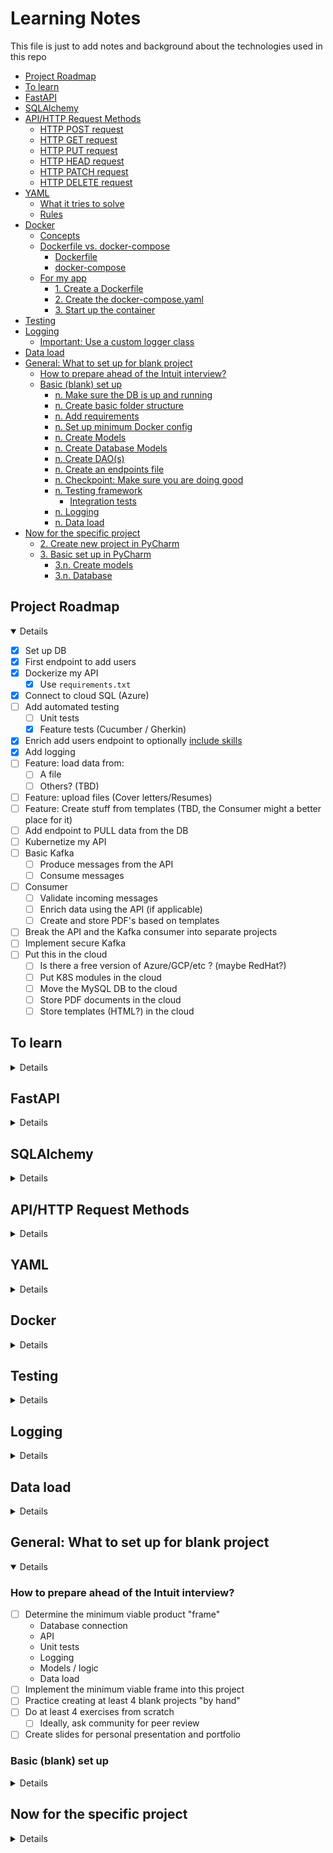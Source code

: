 # Learning Notes

This file is just to add notes and background about the technologies used in this repo

<!-- TOC -->

* [Project Roadmap](#project-roadmap)
* [To learn](#to-learn)
* [FastAPI](#fastapi)
* [SQLAlchemy](#sqlalchemy)
* [API/HTTP Request Methods](#apihttp-request-methods)
    * [HTTP POST request](#http-post-request)
    * [HTTP GET request](#http-get-request)
    * [HTTP PUT request](#http-put-request)
    * [HTTP HEAD request](#http-head-request)
    * [HTTP PATCH request](#http-patch-request)
    * [HTTP DELETE request](#http-delete-request)
* [YAML](#yaml)
    * [What it tries to solve](#what-it-tries-to-solve)
    * [Rules](#rules)
* [Docker](#docker)
    * [Concepts](#concepts)
    * [Dockerfile vs. docker-compose](#dockerfile-vs-docker-compose)
        * [Dockerfile](#dockerfile)
        * [docker-compose](#docker-compose)
    * [For my app](#for-my-app)
        * [1. Create a Dockerfile](#1-create-a-dockerfile)
        * [2. Create the docker-compose.yaml](#2-create-the-docker-composeyaml)
        * [3. Start up the container](#3-start-up-the-container)
* [Testing](#testing)
* [Logging](#logging)
    * [Important: Use a custom logger class](#important-use-a-custom-logger-class)
* [Data load](#data-load)
* [General: What to set up for blank project](#general-what-to-set-up-for-blank-project)
    * [How to prepare ahead of the Intuit interview?](#how-to-prepare-ahead-of-the-intuit-interview)
    * [Basic (blank) set up](#basic-blank-set-up)
        * [n. Make sure the DB is up and running](#n-make-sure-the-db-is-up-and-running)
        * [n. Create basic folder structure](#n-create-basic-folder-structure)
        * [n. Add requirements](#n-add-requirements)
        * [n. Set up minimum Docker config](#n-set-up-minimum-docker-config)
        * [n. Create Models](#n-create-models)
        * [n. Create Database Models](#n-create-database-models)
        * [n. Create DAO(s)](#n-create-daos)
        * [n. Create an endpoints file](#n-create-an-endpoints-file)
        * [n. Checkpoint: Make sure you are doing good](#n-checkpoint-make-sure-you-are-doing-good)
        * [n. Testing framework](#n-testing-framework)
            * [Integration tests](#integration-tests)
        * [n. Logging](#n-logging)
        * [n. Data load](#n-data-load)
* [Now for the specific project](#now-for-the-specific-project)
    * [2. Create new project in PyCharm](#2-create-new-project-in-pycharm)
    * [3. Basic set up in PyCharm](#3-basic-set-up-in-pycharm)
        * [3.n. Create models](#3n-create-models)
        * [3.n. Database](#3n-database)

<!-- TOC -->

## Project Roadmap

<details open>

- [x] Set up DB
- [x] First endpoint to add users
- [x] Dockerize my API
    - [x] Use `requirements.txt`
- [x] Connect to cloud SQL (Azure)
- [ ] Add automated testing
    - [ ] Unit tests
    - [x] Feature tests (Cucumber / Gherkin)
- [x] Enrich add users endpoint to
  optionally [include skills](https://fastapi.tiangolo.com/tutorial/sql-databases/#__tabbed_1_3)
- [x] Add logging
- [ ] Feature: load data from:
    - [ ] A file
    - [ ] Others? (TBD)
- [ ] Feature: upload files (Cover letters/Resumes)
- [ ] Feature: Create stuff from templates (TBD, the Consumer might a better place for it)
- [ ] Add endpoint to PULL data from the DB
- [ ] Kubernetize my API
- [ ] Basic Kafka
    - [ ] Produce messages from the API
    - [ ] Consume messages
- [ ] Consumer
    - [ ] Validate incoming messages
    - [ ] Enrich data using the API (if applicable)
    - [ ] Create and store PDF's based on templates
- [ ] Break the API and the Kafka consumer into separate projects
- [ ] Implement secure Kafka
- [ ] Put this in the cloud
    - [ ] Is there a free version of Azure/GCP/etc ? (maybe RedHat?)
    - [ ] Put K8S modules in the cloud
    - [ ] Move the MySQL DB to the cloud
    - [ ] Store PDF documents in the cloud
    - [ ] Store templates (HTML?) in the cloud

</details>

## To learn

<details>

- [ ] Check exactly what FastAPI is
- [ ] How does FastAPI compares to other solutions
- [ ] What exactly is `uvicorn`? is it just for Dev? is it only for FastAPI?
- [ ] WSGI vs ASGI
- [ ] Learn about API keys
- [ ] Learn about pydantic and other alternatives
- [ ] Also learn about GraphQL
    - [ ] How does it compare to REST for ease of implementation?
    - [ ] How does it compare to REST in other areas (e.g. performance)
- [x] Add/use `requirements.txt` in my application
- [ ] What is the `__init__.py` (in the Python package folder) used for?
- [ ] Flask vs Uvicorn
- [ ] Learn what each section of `docker-compose.yaml` does
- [x] `yield` vs `return`
- [x] What is `sqllite` exactly? Is it good for local testing?

</details>

## FastAPI

<details>

- it is a framework to build RESTful API's
- It uses Pydantic intrinsically to validate, serialize and deserialize data
    - Pydantic is a data validation library for Python.
    - Pydantic is among the fastest data validation libraries for Python.
    - Pydantic provides type hints for schema validation and serialization through type annotations.
- Starlette
    - is a lightweight ASGI framework/toolkit, to support async functionality in Python.
    - great performance by independent benchmarks, which is inherited by FastAPI.
- Uvicorn
    - Uvicorn is a minimal low-level server/application web server for async frameworks
    - following the ASGI specification
- Automatically generate OpenAPI documentation
- Can run on Gunicorn (WSGI) and ASGI servers such as Uvicorn and Hypercorn, making it a good choice for production
  environments

</details>

## SQLAlchemy

<details>

- `declarative_base()` is a factory function that constructs a base class for declarative class definitions (which is
  assigned to the Base variable)
- The Declarative system is the typically used system provided by the SQLAlchemy ORM in order to define classes mapped
  to relational database tables.
    - However, as noted in Classical Mappings, Declarative is in fact a series of extensions that ride on top of the
      SQLAlchemy mapper() construct.
- To link a pydantic model to a SQLAlchemy model (table) we declare an inner `Config` class inside the pydantic model
    - In the `Config` class We set the value `orm_mode = True` to let pydantic know this is an ORM (duh!)
    - Pydantic's `orm_mode` will tell the Pydantic model to read the data even if it is not a dict, but an ORM model
    - This way, instead of only trying to get the id value from a dict, as in `id = data["id"]` it will also
      try `id = data.id`
- SQLAlchemy and many others are by default "lazy loading".
    - That means, they don't fetch the data for relationships (e.g. `User`-->`Skill`) unless you try to access the
      attribute that would contain that data.
    -

</details>

## API/HTTP Request Methods

<details>

These are the basic ones, see below for further reference:

- [https://www.freecodecamp.org/news/http-request-methods-explained/]
- [https://www.w3schools.com/tags/ref_httpmethods.asp]

### HTTP POST request

- We use POST to create a new resource.
- A POST request requires a body in which you define the data of the entity to be created.
- A successful POST request would be a 200 response code.
- No restrictions on data length

### HTTP GET request

- We use GET to read or retrieve a resource.
- A successful GET returns a response containing the information you requested.
- **Data sent is visible as part of the URL**
- should never be used when dealing with sensitive data

### HTTP PUT request

- We use PUT to modify (`insert`/`update`) a resource.
- PUT updates the entire resource with data that is passed in the body payload.
- If there is no resource that matches the request, it will create a new resource.
- It is idempotent: calling the same PUT request multiple times will always produce the same result. In contrast,
  calling a POST request repeatedly have side effects of creating the same resource multiple times.

### HTTP HEAD request

- HEAD is almost identical to GET, but without the response body.
- In other words, if GET /users returns a list of users, then HEAD /users will make the same request but will not return
  the list of users.
- useful for checking what a GET request will return before actually making a GET request
    - a HEAD request can read the Content-Length header to check the size of the file, without actually downloading the
      file.

### HTTP PATCH request

- We use PATCH to modify a part of a resource.
- With PATCH, you only need to pass in the data that you want to update.

### HTTP DELETE request

- It is used to, well.... delete data

</details>

## YAML

<details>

### What it tries to solve

- Set of standards to transfer data regardless of language (Python, Java, etc)
- Competes with JSON and XML, but simpler (in theory)

### Rules

```yaml
# This is a comment
# In general, lowercase is encouraged
# YAML is simply a key:value pair
course:
  # Notice the indentation for sub-elements!
  course_name: "Python rules"
  course_name2: Python rules # No quotes is still acceptable
  version: 1.1
  year: 2023
  price: &price 1000  # Notice the ampersand!! this indicates a re-usable variable
  is_public: true
  release_date: 2023-12-15 14:09:00 # Notice ISO-ish
  pre-enroll: null # null isused for ... well, nulls
  tags: # This is one way to declare an array (notice indentation + dashes)
    - python
    - web development
    - mysql
  teachers: [ "hugo", "paco", "luis" ]  # Another way for an array
  # Notice the following syntax, it declares an array of objects (compare to JSON [{},{}] )
  teacher_details:
    - name: "hugo"
      email: "hugo@gmail.com"
      role: "admin"
    - name: "paco"
      email: "paco@gmail.com"
      role: "servant"
    # Yet another way to write objects / dicts
    - { name: "luis",email: "luis@gmail.com",role: "runner" }
  short_desc: > # This is a multi-line string, when read, tabs and line breaks are removed
    mi mama
    me mima mucho
  long_desc: | # Another multiline but all indentation and linebreaks are KEPT
    mi mama
      me mima mucho
  process_payment: *price  # Notice the reference to the variable we declared above ^^
  parent_var: &parent # Again, declaring a variable
    one: two
  child_var:
    three: four
    <<: *parent  # This includes all sub-elements in parent, in the child variable 

```

</details>

## Docker

<details>

### Concepts

- dockerfile
    - blueprint for building images
        - more like a set of instructions IMO
- image
    - template for running containers
- container
    - The actual running code

### Dockerfile vs. docker-compose

- A `Dockerfile` describes how to build a Docker **image**, while Docker Compose is a command for running a Docker
  **container**.
- `docker-compose` is a tool for defining and running multi-container applications
- Use a Dockerfile to **define** your app’s environment, so it can be reproduced anywhere.
- Define the services of your app in docker-compose.yml, so you can run them together in an isolated environment.
- Use `docker compose up` and `docker compose command` to start and run your entire app.

#### Dockerfile

- Uses docker build commands, which use a “context,”
- Context: the set of files located in the specified PATH or URL
- The build process can refer to any of the files in the context
- the URL parameter can refer to
    - Git repositories,
    - pre-packaged tarball contexts
    - or plain text files
- A Docker image consists of read-only layers, each of which represents a Dockerfile instruction.
- The layers are stacked and each one is a delta of the changes from the previous layer
- In the following Example
    - FROM creates a layer from the ubuntu:18.04 Docker image.
    - COPY adds files from your Docker client’s current directory.
    - RUN builds your application with make.
    - CMD specifies what command to run within the container.

```dockerfile
FROM ubuntu:18.04
COPY . /app
RUN make /app
CMD python /app/app.py
```

- Trivia: you can have multiple `FROM` sections to pull assorted functionality from different places:

```dockerfile
FROM ubuntu:18.04
RUN apt-get update
RUN apt-get install -y odbcinst
RUN apt install -y unixodbc-dev
RUN apt-get install -y unixodbc

FROM Python:3.11
COPY . /app
RUN make /app
CMD python /app/app.py
```

- `requirements.txt`
    - You can make this one generic, i.e. don't specify a version, let `pip` decide

#### docker-compose

- "Adds" a new **writable** layer on top of the image
- All changes made to the running container, such as writing/modifying/deleting files, are done in this writable
  container layer

### For my app

#### 1. Create a Dockerfile

Remember: this is about creating the **image**

```dockerfile
# We copy the kernel functionality here. I'm using Python but it can be Devian, Ubuntu, ETC
FROM python:3.11

# Name the working dir
WORKDIR /app

# Copy "local" files to the container (in the `/app` folder)
# Sample:
COPY ./api/ ./api/
COPY ./requirements.txt .

# Install requirements in the container
RUN pip install --upgrade pip
# PRE-REQUISITE: Don't forget to refresh your requirements by doing : `pip freeze > requirements.txt`
RUN pip install -r ./requirements.txt
```

#### 2. Create the docker-compose.yaml

Note how you could spin up multiple container (in different ports) for escalabitily here

```yaml
version: "3"
services:
  # each service that could be executed from docker-compose goes here
  # note that the name can be anything (I just named it api)
  api:
    build: . # # config to build my image goes here... maybe? TODO: Investigate further
    expose:
      - 8000
    ports: # Port for my API
      - "8000:8000"
    restart: "always"
```

#### 3. Start up the container

```commandline
docker-compose up api
```

</details>

## Testing

<details>

- `pytest` provides unit testing
- BDD
    - Two options: `pytest-bdd` or `behave`
    - In theory `behave` is more flexible (e.g. file and method conventions) and easier, so that's what I'm running with
- pytest fixtures are used for dependency injection and app state
    - They will NOT be used in this project (using FastAPI dependency overrides instead)
- Override DB connection and test endpoints locally
    - Regular flow (prod/dev):
        1. engine is created by connecting to the URL (`database.py`)
        2. A `SessionLocal` is created based on the engine (`database.py`)
        3. The `Base` (`declarative_base`) is created here to add our ORM models to
        4. `app = FastAPI()` creates our API (`endpoints.py`)
        5. A method `get_session()` yields the `SessionLocal`. **Important**, this is where the magic happens
        6. In our `app` (for each endpoint) we introduce a dependency to the
           `session` (`add_users(model: UserModel, session: Session = Depends(get_session))`)
        7. The `session` gets passed down to the DAO for database usage
    - For tests, we need to override using fixtures (test file, UT or `steps.py`:
        1. We import `app` and `get_session` from our `endpoints.py` file, and the `Base` from `database.py`
        2. We create a "shadow" engine and session, connecting to the dummy DB
        3. We create a test version of `get_session()` (See step `e.` previously)
        4. Just to be sure, let's drop and re-create our tables: `Base.metadata.drop_all(engine)`
        5. Now re-create our ORM models in testing: `Base.metadata.create_all(bind=engine)`
        6. Super cool: we override the session like so: `app.dependency_overrides[get_session] = override_get_session`
        7. We leverage `TestClient` from FastAPI to create a testable version of our API: `client = TestClient(app)`
        8. And now we are ready to implement our tests: `response = client.get("/endpointName/")`
- Pro-tip: You can do ste-by-step debugging by using PyCharm's integrated FastAPI Run/Debug configuration

</details>

## Logging

<details>

- no need for any installs, just `import logging`
- Remember the default level is WARNING, if you want INFO's you'll have to configure it
    - simply do `logging.basicConfig(level.logging.DEBUG)`
- to log to a file: `logging.basicConfig(filename='MyFile.log', level.logging.DEBUG)`
- Formatting:
    - [Reference](https://docs.python.org/3/library/logging.html#logrecord-attributes)
    - `logging.basicConfig(filename='MyFile.log', level.logging.DEBUG, format='%(asctime)s:%(levelname)s:%(message)s')`
- Default logger is the `root` logger, which we may want to avoid for complex apps
    - The first config is the one that takes over, hence, confusion
- A logger will help us create a logger per class/module, etc: `logger=logging.getLogger(__name__)`
    - `name` is of course the name of the method invoking
- IMPORTANT: difference between `logger.error()` and `logger.exception()` is that `exception()` gives the stacktrace

```python
import sys
import logging

logger = logging.getLogger(__name__)
file_handler = logging.FileHandler('myLoggingFile.log')
formatter = logging.Formatter('%(asctime)s:%(levelname)s:%(message)s')
file_handler.setFormatter(formatter)

"""
Option B: One handler per log level. You can have as many as you want 
"""
error_handler = logging.FileHandler('onlyErrors.log')
error_handler.formatter = formatter
error_handler.setLevel(logging.ERROR)

console_handler = logging.StreamHandler(sys.stdout)
console_handler.formatter = formatter
console_handler.level = logging.DEBUG

# We add all our handlers here
logger.addHandler(file_handler)
logger.addHandler(error_handler)
logger.addHandler(console_handler)


class MyStuff:
    def my_method(self):
        try:
        # do some logic
        except Exception as ex:
            logger.error(ex.message())
```

### Important: Use a custom logger class

Originally I had set up a custom logging functionality as a stand-alone function, but for some reason it wasn't working
on FastAPI:

```python
### FILE: utilities.py
def get_logger():
    logger = logging.getLogger(logger_name)
    logger.setLevel(logging.DEBUG)
    formatter = logging.Formatter(DEFAULT_LOG_FORMAT)

    console_handler = logging.StreamHandler(sys.stdout)
    console_handler.setFormatter(formatter)

    logger.addHandler(console_handler)
    return logger


### FILE: endpoints.py
from common.utilities import get_logger

app = FastAPI()
logger = get_logger()
```

So, now I moved that into a class and I create an instance of that class, not sure why this DOES work, maybe because I'm
adding state to my logger?

```python
### FILE: utilities.py
class DefaultLogger:
    """
    Having a class is a bit convoluted, but necessary since logging kept failing when I initialized
    the log from endpoints.py without a wrapper class. My theory is that this happened because I needed to add state
    """

    def __init__(self):
        self.logger = logging.getLogger(logger_name)
        self.logger.setLevel(logging.DEBUG)
        formatter = logging.Formatter(DEFAULT_LOG_FORMAT)

        console_handler = logging.StreamHandler(sys.stdout)
        console_handler.setFormatter(formatter)

        self.logger.addHandler(console_handler)

    def get_logger(self) -> Logger:
        return self.logger


### FILE: endpoints.py
from common.utilities import DefaultLogger

app = FastAPI()
logger = DefaultLogger().get_logger()
```

</details> <!-- Testing -->

## Data load

<details>

</details> <!-- Data load -->

## General: What to set up for blank project

<details open>

### How to prepare ahead of the Intuit interview?

- [ ] Determine the minimum viable product "frame"
    - Database connection
    - API
    - Unit tests
    - Logging
    - Models / logic
    - Data load
- [ ] Implement the minimum viable frame into this project
- [ ] Practice creating at least 4 blank projects "by hand"
- [ ] Do at least 4 exercises from scratch
    - [ ] Ideally, ask community for peer review
- [ ] Create slides for personal presentation and portfolio

### Basic (blank) set up

<details> 

#### n. Make sure the DB is up and running

**IMPORTANT**: Consider creating a script for it

1. From Windows, open `Services`
2. Look for `MySQLServer`
3. Hit `Start`

#### n. Create basic folder structure

**NOTE**: _italics_ mean folder, `code` means file

- _api_
    - _database_
        - _daos_
            - `dao.py`
        - _table_models_
        - `database.py`
    - _models_
    - `endpoints.py`
- _common_
    - `constants.py`
    - `utilities.py`
- _tests_
    - _unit_
    - _feature_
        - _steps_
            - `steps.py`
- _data_load_ (TBC)
    - **What here?**
- `Dockerfile`
- `docker-compose.yaml`
- `README.md`
- `requirements.txt`

#### n. Add requirements

```commandline
pip freeze > requirements.txt
```

Alternatively, you can leave your requirements as open as possible and let Docker figure out versioning:

```requirements
fastapi
sqlalchemy
pydantic
pytest
behave
requests
uvicorn
mssql
sqlserver
pyodbc
starlette.testclient
httpx
```

#### n. Set up minimum Docker config

`Dockerfile`:

```dockerfile
# Specify the parent image to pull core functionality from (in this case Python)
FROM python:3.11

# Name the working dir (will be set by Docker if we don't do it)
WORKDIR /app

# Copy "local" files to the container (in the `/app` folder)
# Sample:
COPY ./api/ ./api/
COPY ./common/ ./common/
# Super important, don't forget to put the DB file in the image if you are running local
COPY ./coverletter.db ./
COPY ./requirements.txt .

# Install requirements in the container
RUN pip install --upgrade pip
# PRE-REQUISITE: Don't forget to refresh your requirements by doing : `pip freeze > requirements.txt`
RUN pip install -r ./requirements.txt
```

**IMPORTANT**: If you are using MS SQL things are more complex, make sure to add to `Dockerfile`:

```dockerfile
# Next section to be able to connect to Azure
## Make sure we get the latest version of our requirements
RUN apt-get update
## Start with installations
RUN apt-get install -y odbcinst
## This gets the MS SQL Drivers for Debian (apparently the default for the image is Debian)
### Get the public keys to be able to pull the sources from MS
RUN curl https://packages.microsoft.com/keys/microsoft.asc | apt-key add -
### Get the drivers
RUN curl https://packages.microsoft.com/config/debian/9/prod.list | tee /etc/apt/sources.list.d/mssql-release.list
RUN apt update
### Annoying, I need to accept the EULA. This was a HEADACHE to figure out
RUN ACCEPT_EULA=Y apt-get install -y msodbcsql18
RUN apt install -y unixodbc-dev
RUN apt-get install -y unixodbc
```

`docker-compose.yaml` :

```yaml
version: "3"
services:
  # each service that could be executed from docker-compose goes here
  # note that the name can be anything (I just named it api)
  api:
    build: . # config to build my image goes here... maybe? TODO: Investigate further
    expose:
      - 8000
    ports: # Port for my API
      - "8000:8000"
    restart: "always"
    # You could put the command in Dockerfile. Dealer's choice
    command: [ "uvicorn", "api.endpoints:app", "--host=0.0.0.0", "--reload" ]
    # This should prevent us from having to rebuild our image for every change
    volumes:
      - ./api/:/app/api
    # watch allows the app to auto-reload on code changes, very practical
    develop:
      watch:
        - action: sync+restart
          # The path to watch changes for
          path: api/
          # the target (within the container) for the path
          target: /app/api
          ignore:
            - __pycache__/
            - .env
            - .venv
            - env/
            - venv/
            - .idea/
        - action: rebuild
          path: Dockerfile
        - action: rebuild
          path: docker-compose.yaml
        - action: rebuild
          path: requirements.txt
```

#### n. Create Models

- This section refers to the **business** models, database models (rows) will be created in a bit
- For simplicity both models are in the same file, they should be separate in the finalized version

```python
from typing import Optional, List, Optional
from pydantic import BaseModel


# This is called "child" because it mimics a 1..N relationship
class ChildModel(BaseModel):
    name: str
    parent_id: Optional[int] = None

    # SUPER important: This tells pydantic that this an ORM (database)
    class Config:
        orm_mode = True


class ParentModel(BaseModel):
    name: str
    children: Optional[List[ChildModel]] = []

    class Config:
        orm_mode = True
```

#### n. Create Database Models

- Putting all DB models in the same file, otherwise my app fails (should be fixable, don't know how)
- Notice that the business and DB models are NOT tied up here. That happens in the DAO

```python
from typing import List
from sqlalchemy import ForeignKey
from sqlalchemy.orm import relationship, Mapped, mapped_column
# IMPORTANT: Notice how we link these to the declarative_base (Base). This orchestrates our relational DB
from api.database.database import Base


class ParentTableRow(Base):
    __tablename__ = "tblNameGoesHere"
    # __table_args__ = {"schema": "coverletter"} # Used only for SQL Server

    """
    SQLAlchemy ORM (Object Relational Model) representation of the table
    """
    id: Mapped[int] = mapped_column(primary_key=True)
    name: Mapped[str] = mapped_column(nullable=False)
    # relationship() can be backtraced, but keeping it simple for this example
    skills: Mapped[List["ChildTableRow"]] = relationship()


class ChildTableRow(Base):
    __tablename__ = "tblNameGoesHere"

    id: Mapped[int] = mapped_column(primary_key=True)
    name: Mapped[str] = mapped_column(nullable=False)
    # Notice 2 things:
    # 1. I am assigning a column name here, otherwise it defaults to the same name as in Python
    # 2. I am explicitly stating the ForeignKey
    user_id: Mapped[int] = mapped_column("userId", ForeignKey("tblUser.id"))
```

#### n. Create DAO(s)

- You can have one or multiple DAO's, for the sake of simplicity we'll have one for this project
- Here's where you link the business and the DB models

```python
from sqlalchemy.orm import Session
from api.database.table_models.table_row_models import ParentTableRow, ChildTableRow
from api.models.user_model import ParentModel


class Dao:
    @staticmethod
    def create_something(session: Session, parent_model: ParentModel) -> ParentTableRow:
        # Create the row model from the business model (passed down from the endpoint)
        child_rows = []
        for child in parent_model.children:
            child_row = ChildTableRow(name=child.name)
            child_rows.append(child_row)

        parent_row = ParentTableRow(name=parent_model.name, children=child_rows)
        session.add(parent_row)
        session.commit()

        # I presume I would be updating the data (mostly the PK) from the DB
        session.refresh(parent_row)
        return parent_row
```

#### n. Create an endpoints file

```python
from fastapi import FastAPI, Depends

from api.database.database import SessionLocal
from sqlalchemy.orm import Session
from api.models.user_model import UserModel
from api.database.daos.dao import Dao

app = FastAPI()


def get_session() -> SessionLocal:
    """
    We need to have an independent database session/connection (SessionLocal) per request, 
    use the same session through all the request and then close it after the request
    is finished.

    Returns:
        SessionLocal: A DB session to be used once
    """
    # fetch session
    session = SessionLocal()
    try:
        # `yield` returns a generator for the session, aka an iterable that can only iterate once
        # In this case it returns a new Session every time is called, but forgets the previous sessions immediately
        yield session
    finally:
        session.close()
```

#### n. Checkpoint: Make sure you are doing good

1. Start up the service

```commandline
docker-compose up api
```

2. See FastAPI:

```
http://localhost:8000/docs
```

#### n. Testing framework

Add requirements if you don't have them already:

```requirements
pytest
behave
requests
starlette.testclient
httpx
```

##### Integration tests

1. Let PyCharm do the deed for you. Just create a `.feature` file, example:

```gherkin
Feature: AddUsers
  # Add users with assorted combinations

  Scenario: Add Data with endpoint
    When The following is posted to the "add-users" endpoint using PUT
    """
    {"input":"dummy input"}
    """
    Then response should be
    """
    {"TBD":"TBD"}
    """
```

2. Now update the `steps.py`

```python
import json
from behave import when, then
from fastapi.testclient import TestClient
from sqlalchemy import create_engine
from sqlalchemy.orm import sessionmaker

from api.database.database import Base
from api.endpoints import app, get_session

# This allows us to test our endpoint without deploying the API
test_client = TestClient(app)

# The following steps recreate our DB in a mock
engine = create_engine("sqlite:///./test.db", connect_args={"check_same_thread": False})
Base.metadata.drop_all(engine)
Base.metadata.create_all(engine)
TestSessionLocal = sessionmaker(bind=engine, autocommit=False, autoflush=False)


# These overrides are where the magic to avoid using our actual DB happens
def override_get_session() -> TestSessionLocal:
    session = TestSessionLocal()
    yield session
    session.rollback()
    session.close()


app.dependency_overrides[get_session] = override_get_session


@when('The following is posted to the "{endpoint_name}" endpoint using PUT')
def step_impl(context, endpoint_name):
    try:
        # context.text is where the framework puts the text under the When/Then/Given etc 
        response = test_client.put(url=f"/{endpoint_name}", json=json.loads(context.text))
        if response.status_code == 200:
            # We can add whatever to the context, which will allow us to test
            context.response = response
            context.success = True
        else:
            context.success = False
    except Exception as ex:
        print(f"Something horrible happened!!: {str(ex)}")
        context.success = False


@then("response should be")
def step_impl(context):
    assert context.success is True
    response_dict = json.loads(context.response.text)
    expected = json.loads(context.text)
    assert response_dict == expected
```

#### n. Logging

- Create a custom `Logger` in the `common` folder, cleaner than just using `logging`
- Implement an actual class, using a method to get the logger doesn't seem to work properly on FastAPI

Basic Logger:

```python
import sys
from logging import Logger
from typing import Optional

from common.constants import DEFAULT_LOG_FORMAT, PROJECT_NAME


class DefaultLogger:
    """
    Having a class is a bit convoluted, but necessary since logging kept failing when I initialized
    the log from endpoints.py without a wrapper class. My theory is that this happened because I needed to add state
    """

    def __init__(
            self,
            logger_name: Optional[str] = PROJECT_NAME,
            use_file: Optional[bool] = False,
            filename: Optional[str] = ""
    ):
        self.logger = logging.getLogger(logger_name)
        self.logger.setLevel(logging.DEBUG)
        formatter = logging.Formatter(DEFAULT_LOG_FORMAT)

        console_handler = logging.StreamHandler(sys.stdout)
        console_handler.setFormatter(formatter)

        self.logger.addHandler(console_handler)
        if use_file:
            log_filename = f"{filename if filename else 'default'}.log"
            file_handler = logging.FileHandler(f"{log_filename}")
            file_handler.setFormatter(formatter)
            file_handler.setLevel(logging.DEBUG)
            self.logger.addHandler(file_handler)

    def get_logger(self) -> Logger:
        return self.logger
```

#### n. Data load

TBD

</details> <!-- Basic (Blank) set up -->

## Now for the specific project

<details>

### 2. Create new project in PyCharm

### 3. Basic set up in PyCharm

#### 3.n. Create models

- For each model identified
    - Create a class, inheriting from `BaseModel` (`from pydantic import BaseModel`)
    - Add properties straight under the class, e.g.:

```python
class UserModel(BaseModel):
    id: Optional[int] = None
    name: str
    email: str
```

- Don't forget to add a `Config` class inside the model and set `orm_mode = True`, this tells pydantic that is a an
  Object-Relational (DB) model

#### 3.n. Database

</details> <!-- Now for the specific project -->

</details>


